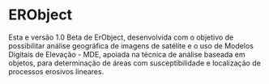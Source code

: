 # ERObject
Esta e versão 1.0 Beta de ErObject, desenvolvida com o objetivo de possibilitar análise geográfica de imagens de satélite e o uso de Modelos Digitais de Elevação - MDE, apoiada na técnica de análise baseada em objetos, para determinação de áreas com susceptibilidade e localização de processos erosivos lineares.
